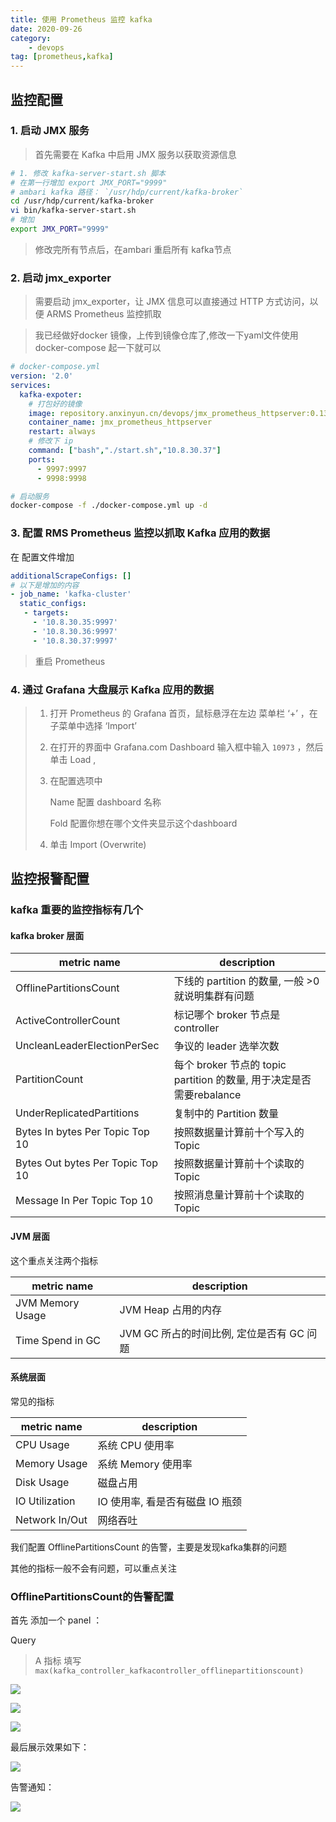 ```yaml
---
title: 使用 Prometheus 监控 kafka
date: 2020-09-26
category: 
    - devops
tag: [prometheus,kafka]
---
```


## 监控配置
### 1.  启动 JMX 服务

> 首先需要在 Kafka 中启用 JMX 服务以获取资源信息

```bash
# 1. 修改 kafka-server-start.sh 脚本
# 在第一行增加 export JMX_PORT="9999"
# ambari kafka 路径： `/usr/hdp/current/kafka-broker`
cd /usr/hdp/current/kafka-broker
vi bin/kafka-server-start.sh
# 增加
export JMX_PORT="9999"
```

<!--more-->

> 修改完所有节点后，在ambari 重启所有 kafka节点

### 2. 启动 jmx_exporter

> 需要启动 jmx_exporter，让 JMX 信息可以直接通过 HTTP 方式访问，以便 ARMS Prometheus 监控抓取

> 我已经做好docker 镜像，上传到镜像仓库了,修改一下yaml文件使用docker-compose 起一下就可以

```yaml
# docker-compose.yml
version: '2.0'
services:
  kafka-expoter:
    # 打包好的镜像
    image: repository.anxinyun.cn/devops/jmx_prometheus_httpserver:0.13.1 
    container_name: jmx_prometheus_httpserver
    restart: always
    # 修改下 ip 
    command: ["bash","./start.sh","10.8.30.37"]
    ports:
      - 9997:9997
      - 9998:9998
```

```bash
# 启动服务
docker-compose -f ./docker-compose.yml up -d
```



### 3. 配置 RMS Prometheus 监控以抓取 Kafka 应用的数据

在 配置文件增加 

```yaml
additionalScrapeConfigs: []
# 以下是增加的内容
- job_name: 'kafka-cluster'
  static_configs:
   - targets:
     - '10.8.30.35:9997'
     - '10.8.30.36:9997'
     - '10.8.30.37:9997'
```

>  重启  Prometheus

### 4. 通过 Grafana 大盘展示 Kafka 应用的数据

> 1. 打开 Prometheus 的 Grafana 首页，鼠标悬浮在左边 菜单栏 ‘+’  ，在子菜单中选择 ‘Import’
>
> 2. 在打开的界面中 Grafana.com Dashboard 输入框中输入 `10973`  ，然后单击 Load , 
>
> 3. 在配置选项中
>
>     Name 配置 dashboard 名称
>
>    Fold 配置你想在哪个文件夹显示这个dashboard
>
> 4. 单击 Import (Overwrite)



## 监控报警配置

### kafka 重要的监控指标有几个

#### kafka broker 层面

| metric name                      | description                                                  |
| --------------------- | -------------------------------------------------|
| OfflinePartitionsCount| 下线的 partition 的数量, 一般 >0 就说明集群有问题   |
| ActiveControllerCount | 标记哪个 broker 节点是 controller         |
| UncleanLeaderElectionPerSec| 争议的 leader 选举次数                |
| PartitionCount | 每个 broker 节点的 topic partition 的数量, 用于决定是否需要rebalance |
| UnderReplicatedPartitions | 复制中的 Partition 数量 |
| Bytes In bytes Per Topic Top 10 | 按照数据量计算前十个写入的 Topic |
| Bytes Out bytes Per Topic Top 10 | 按照数据量计算前十个读取的 Topic |
| Message In Per Topic Top 10      | 按照消息量计算前十个读取的 Topic |

#### JVM 层面

这个重点关注两个指标

| metric name                      | description                                                  |
| --------------------- | -------------------------------------------------|
| JVM Memory Usage | JVM Heap 占用的内存                       |
| Time Spend in GC | JVM GC 所占的时间比例, 定位是否有 GC 问题 |

#### 系统层面

常见的指标

| metric name    | description                     |
| -------------- | ------------------------------- |
| CPU Usage      | 系统 CPU 使用率                 |
| Memory Usage   | 系统 Memory 使用率              |
| Disk Usage     | 磁盘占用                        |
| IO Utilization | IO 使用率, 看是否有磁盘 IO 瓶颈 |
| Network In/Out | 网络吞吐                        |



我们配置  OfflinePartitionsCount 的告警，主要是发现kafka集群的问题

其他的指标一般不会有问题，可以重点关注


### OfflinePartitionsCount的告警配置

首先 添加一个 panel  ：



Query 

> A  指标 填写 `max(kafka_controller_kafkacontroller_offlinepartitionscount)`

![](https://resources.lingwenlong.com/share/img-prometheus-kafka-01.png)

![](https://resources.lingwenlong.com/share/img-prometheus-kafka-02.png)

![](https://resources.lingwenlong.com/share/img-prometheus-kafka-03.png)

最后展示效果如下：

![](https://resources.lingwenlong.com/share/img-prometheus-kafka-04.png)

告警通知：

![](https://resources.lingwenlong.com/share/img-prometheus-kafka-05.png)
